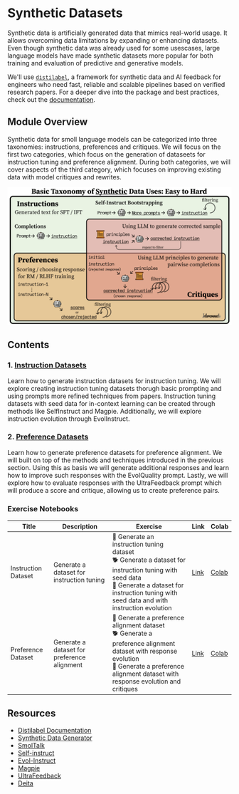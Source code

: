 # Synthetic Datasets

Synthetic data is artificially generated data that mimics real-world usage. It allows overcoming data limitations by expanding or enhancing datasets. Even though synthetic data was already used for some usescases, large language models have made synthetic datasets more popular for both training and evaluation of predictive and generative models.

We'll use [`distilabel`](https://distilabel.argilla.io/latest/), a framework for synthetic data and AI feedback for engineers who need fast, reliable and scalable pipelines based on verified research papers. For a deeper dive into the package and best practices, check out the [documentation](https://distilabel.argilla.io/latest/).

## Module Overview

Synthetic data for smoll language models can be categorized into three taxonomies: instructions, preferences and critiques. We will focus on the first two categories, which focus on the generation of dataseets for instruction tuning and preference alignment. During both categories, we will cover aspects of the third category, which focuses on improving existing data with model critiques and rewrites.

![Synthetic Data Taxonomies](./images/taxonomy-synthetic-data.png)

## Contents

### 1. [Instruction Datasets](./instruction_datasets.md)

Learn how to generate instruction datasets for instruction tuning. We will explore creating instruction tuning datasets thorugh basic prompting and using prompts more refined techniques from papers. Instruction tuning datasets with seed data for in-context learning can be created through methods like SelfInstruct and Magpie. Additionally, we will explore instruction evolution through EvolInstruct.

### 2. [Preference Datasets](./preference_datasets.md)

Learn how to generate preference datasets for preference alignment. We will built on top of the methods and techniques introduced in the previous section. Using this as basis we will generate additional responses and learn how to improve such responses with the EvolQuality prompt. Lastly, we will explore how to evaluate responses with the UltraFeedback prompt which will produce a score and critique, allowing us to create preference pairs.

### Exercise Notebooks

| Title | Description | Exercise | Link | Colab |
|-------|-------------|----------|------|-------|
| Instruction Dataset | Generate a dataset for instruction tuning | 🐢 Generate an instruction tuning dataset <br> 🐕 Generate a dataset for instruction tuning with seed data <br> 🦁 Generate a dataset for instruction tuning with seed data and with instruction evolution | [Link](./notebooks/instruction_sft_dataset.ipynb) | [Colab](https://colab.research.google.com/drive/1234567890?usp=sharing) |
| Preference Dataset | Generate a dataset for preference alignment | 🐢 Generate a preference alignment dataset <br> 🐕 Generate a preference alignment dataset with response evolution <br> 🦁 Generate a preference alignment dataset with response evolution and critiques  | [Link](./notebooks/preference_alignment_dataset.ipynb) | [Colab](https://colab.research.google.com/drive/1234567890?usp=sharing) |

## Resources

- [Distilabel Documentation](https://distilabel.argilla.io/latest/)
- [Synthetic Data Generator](https://huggingface.co/blog/synthetic-data-generator)
- [SmolTalk](https://huggingface.co/datasets/HuggingFaceTB/smoltalk)
- [Self-instruct](https://arxiv.org/abs/2212.10560)
- [Evol-Instruct](https://arxiv.org/abs/2304.12244)
- [Magpie](https://arxiv.org/abs/2406.08464)
- [UltraFeedback](https://arxiv.org/abs/2310.01377)
- [Deita](https://arxiv.org/abs/2312.15685)
